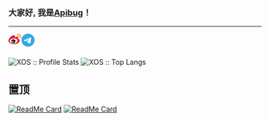 ### 大家好, 我是[Apibug](https://apibug.cn)！
---
<a href="https://weibo.com/5196733137">
  <img align="left" alt="Apibug | 新浪微博" width="26px" src="https://github.com/Apibug/Apibug/blob/master/icon/weibo.svg" />
</a>
<a href="https://t.me/Apibug">
  <img align="left" alt="法外狂徒 | Telegram Channel" width="26px" src="https://github.com/XOS/XOS/blob/master/icon/Telegram.svg" />
</a>


<br />
<br />
<p align="left">
  <img heigth="195" src="https://github-readme-stats.vercel.app/api?username=Apibug&show_icons=true&theme=synthwave" alt="XOS :: Profile Stats" />
  <img height="195" src="https://github-readme-stats.vercel.app/api/top-langs/?username=Apibug&langs_count=10&theme=synthwave&layout=compact" alt="XOS :: Top Langs" />
</p>

## 置顶
<p align="left">
 
[![ReadMe Card](https://github-readme-stats.vercel.app/api/pin/?username=Apibug&repo=dspjx&theme=radical)](hhttps://github.com/Apibug/dspjx) 
[![ReadMe Card](https://github-readme-stats.vercel.app/api/pin/?username=Apibug&repo=QQ查手机&theme=cobalt)](https://github.com/Apibug/apibug.github.io)
</p>
